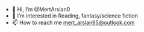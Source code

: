 - 👋 Hi, I’m @MertArslan0
- 👀 I’m interested in Reading, fantasy/science fiction
- 📫 How to reach me mert_arslan95@outlook.com

<!---
MertArslan0/MertArslan0 is a ✨ special ✨ repository because its `README.md` (this file) appears on your GitHub profile.
You can click the Preview link to take a look at your changes.
--->
